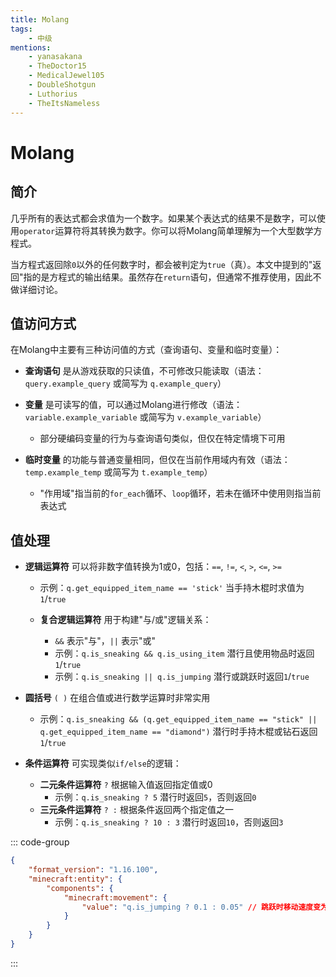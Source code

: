 ```yaml
---
title: Molang
tags:
    - 中级
mentions:
    - yanasakana
    - TheDoctor15
    - MedicalJewel105
    - DoubleShotgun
    - Luthorius
    - TheItsNameless
---
```


# Molang

<!--@include: @/wiki/bedrock-wiki-mirror.md-->

## 简介
几乎所有的表达式都会求值为一个数字。如果某个表达式的结果不是数字，可以使用`operator`运算符将其转换为数字。你可以将Molang简单理解为一个大型数学方程式。

当方程式返回除`0`以外的任何数字时，都会被判定为`true`（真）。本文中提到的"返回"指的是方程式的输出结果。虽然存在`return`语句，但通常不推荐使用，因此不做详细讨论。

## 值访问方式
在Molang中主要有三种访问值的方式（查询语句、变量和临时变量）：

- **查询语句** 是从游戏获取的只读值，不可修改只能读取（语法：`query.example_query` 或简写为 `q.example_query`）

- **变量** 是可读写的值，可以通过Molang进行修改（语法：`variable.example_variable` 或简写为 `v.example_variable`）
    - 部分硬编码变量的行为与查询语句类似，但仅在特定情境下可用

- **临时变量** 的功能与普通变量相同，但仅在当前作用域内有效（语法：`temp.example_temp` 或简写为 `t.example_temp`）
    - "作用域"指当前的`for_each`循环、`loop`循环，若未在循环中使用则指当前表达式

## 值处理

- **逻辑运算符** 可以将非数字值转换为1或0，包括：`==`, `!=`, `<`, `>`, `<=`, `>=`
    - 示例：`q.get_equipped_item_name == 'stick'` 当手持木棍时求值为`1`/`true`

    - **复合逻辑运算符** 用于构建"与/或"逻辑关系：
        - `&&` 表示"与"，`||` 表示"或"
        - 示例：`q.is_sneaking && q.is_using_item` 潜行且使用物品时返回`1`/`true`
        - 示例：`q.is_sneaking || q.is_jumping` 潜行或跳跃时返回`1`/`true`

- **圆括号** `( )` 在组合值或进行数学运算时非常实用
    - 示例：`q.is_sneaking && (q.get_equipped_item_name == "stick" || q.get_equipped_item_name == "diamond")` 潜行时手持木棍或钻石返回`1`/`true`

- **条件运算符** 可实现类似`if/else`的逻辑：
    - **二元条件运算符** `?` 根据输入值返回指定值或0
        - 示例：`q.is_sneaking ? 5` 潜行时返回`5`，否则返回`0`
    - **三元条件运算符** `? :` 根据条件返回两个指定值之一
        - 示例：`q.is_sneaking ? 10 : 3` 潜行时返回`10`，否则返回`3`

::: code-group
```json [示例]
{
    "format_version": "1.16.100",
    "minecraft:entity": {
        "components": {
            "minecraft:movement": {
                "value": "q.is_jumping ? 0.1 : 0.05" // 跳跃时移动速度变为0.1，否则0.05
            }
        }
    }
}
```
:::